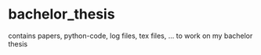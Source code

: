 # bachelor_thesis
contains papers, python-code, log files, tex files, ... to work on my bachelor thesis
